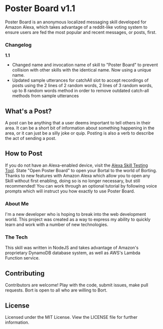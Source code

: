 # Poster Board v1.1

Poster Board is an anonymous localized messaging skill developed for Amazon Alexa, which takes advantage of a reddit-like voting system to ensure users are fed the most popular and recent messages, or posts, first.  

### Changelog

**1.1**
- Changed name and invocation name of skill to "Poster Board" to prevent collision with other skills with the identical name.  Now using a unique name.
- Updated sample utterances for catchAll slot to accept recordings of posts using the 2 lines of 2 random words, 2 lines of 3 random words, up to 8 random words method in order to remove outdated catch-all methods from sample utterances

## What's a Post?

A post can be anything that a user deems important to tell others in their area.  It can be a short bit of information about something happening in the area, or it can just be a silly joke or quip.  Posting is also a verb to describe the act of sending a post.

## How to Post

If you do not have an Alexa-enabled device, visit the [Alexa Skill Testing Tool](https://echosim.io).  State "Open Poster Board" to open your Bortal to the world of Borting.  Thanks to new features with Amazon Alexa which allow you to open any Skill without first enabling, doing so is no longer necessary, but still recommended!  You can work through an optional tutorial by following voice prompts which will instruct you how exactly to use Poster Board.

### About Me

I'm a new developer who is hoping to break into the web development world.  This project was created as a way to express my ability to quickly learn and work with a number of new technologies.  

### The Tech

This skill was written in NodeJS and takes advantage of Amazon's proprietary DynamoDB database system, as well as AWS's Lambda Function service.

## Contributing

Contributors are welcome!  Play with the code, submit issues, make pull requests.  Bort is open to all who are willing to Bort.

## License

Licensed under the MIT License.  View the LICENSE file for further information.
